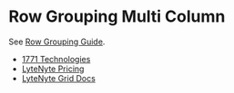 # Row Grouping Multi Column

See [Row Grouping Guide](https://1771technologies.com/docs/row-grouping).

- [1771 Technologies](https://1771technologies.com)
- [LyteNyte Pricing](https://1771technologies.com/pricing)
- [LyteNyte Grid Docs](https://1771technologies.com/docs/intro-getting-started)
